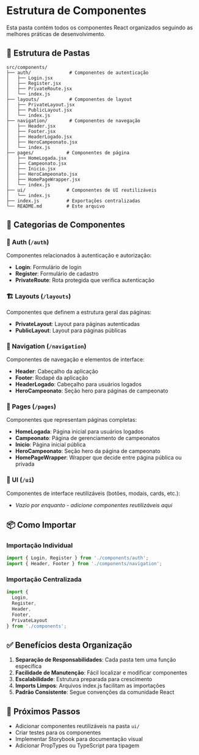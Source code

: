 # Estrutura de Componentes

Esta pasta contém todos os componentes React organizados seguindo as melhores práticas de desenvolvimento.

## 📁 Estrutura de Pastas

```
src/components/
├── auth/              # Componentes de autenticação
│   ├── Login.jsx
│   ├── Register.jsx
│   ├── PrivateRoute.jsx
│   └── index.js
├── layouts/           # Componentes de layout
│   ├── PrivateLayout.jsx
│   ├── PublicLayout.jsx
│   └── index.js
├── navigation/        # Componentes de navegação
│   ├── Header.jsx
│   ├── Footer.jsx
│   ├── HeaderLogado.jsx
│   ├── HeroCampeonato.jsx
│   └── index.js
├── pages/            # Componentes de página
│   ├── HomeLogada.jsx
│   ├── Campeonato.jsx
│   ├── Inicio.jsx
│   ├── HeroCampeonato.jsx
│   ├── HomePageWrapper.jsx
│   └── index.js
├── ui/               # Componentes de UI reutilizáveis
│   └── index.js
├── index.js          # Exportações centralizadas
└── README.md         # Este arquivo
```

## 🎯 Categorias de Componentes

### 🔐 Auth (`/auth`)
Componentes relacionados à autenticação e autorização:
- **Login**: Formulário de login
- **Register**: Formulário de cadastro
- **PrivateRoute**: Rota protegida que verifica autenticação

### 🏗️ Layouts (`/layouts`)
Componentes que definem a estrutura geral das páginas:
- **PrivateLayout**: Layout para páginas autenticadas
- **PublicLayout**: Layout para páginas públicas

### 🧭 Navigation (`/navigation`)
Componentes de navegação e elementos de interface:
- **Header**: Cabeçalho da aplicação
- **Footer**: Rodapé da aplicação
- **HeaderLogado**: Cabeçalho para usuários logados
- **HeroCampeonato**: Seção hero para páginas de campeonato

### 📄 Pages (`/pages`)
Componentes que representam páginas completas:
- **HomeLogada**: Página inicial para usuários logados
- **Campeonato**: Página de gerenciamento de campeonatos
- **Inicio**: Página inicial pública
- **HeroCampeonato**: Seção hero da página de campeonato
- **HomePageWrapper**: Wrapper que decide entre página pública ou privada

### 🎨 UI (`/ui`)
Componentes de interface reutilizáveis (botões, modais, cards, etc.):
- *Vazio por enquanto - adicione componentes reutilizáveis aqui*

## 📦 Como Importar

### Importação Individual
```javascript
import { Login, Register } from './components/auth';
import { Header, Footer } from './components/navigation';
```

### Importação Centralizada
```javascript
import { 
  Login, 
  Register, 
  Header, 
  Footer, 
  PrivateLayout 
} from './components';
```

## ✅ Benefícios desta Organização

1. **Separação de Responsabilidades**: Cada pasta tem uma função específica
2. **Facilidade de Manutenção**: Fácil localizar e modificar componentes
3. **Escalabilidade**: Estrutura preparada para crescimento
4. **Imports Limpos**: Arquivos index.js facilitam as importações
5. **Padrão Consistente**: Segue convenções da comunidade React

## 🚀 Próximos Passos

- Adicionar componentes reutilizáveis na pasta `ui/`
- Criar testes para os componentes
- Implementar Storybook para documentação visual
- Adicionar PropTypes ou TypeScript para tipagem

